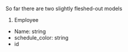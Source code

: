 So far there are two slightly fleshed-out models

1. Employee
  * Name: string
  * schedule\_color: string
  * id
  
